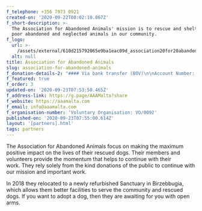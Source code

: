 ```yaml
---
f_telephone: +356 7973 0921
created-on: '2020-09-22T08:02:10.867Z'
f_short-description: >-
  The Association for Abandoned Animals' mission is to rescue and shelter the
  poor abandoned and neglected animals in our community.
f_logo:
  url: >-
    /assets/external/610d215792065e9ba1eac09d_association20for20abandoned20animals.png
  alt: null
title: Association for Abandoned Animals
slug: association-for-abandoned-animals
f_donation-details-2: "#### Via bank transfer (BOV)\n\nAccount Number: \_**40024740814**  \nBank Account: \_**Association for Abandoned Animals**  \nIBAN Code: \_**MT71 VALL 2201 3000 0000 4002 4740 814**  \nReference: **FWFL donation**\n\n#### Via bank transfer (HSBC)\n\nAccount Number: \_**042-161794-050**  \nBank Account: \_**Association for Abandoned Animals**  \nIBAN Code: \_**MT27 MMEB 4442 8000 0000 4216 1794 050**  \nReference: **FWFL donation**\n\n#### Via Revolut\n\nMobile number: **(+356) 7973 0921**\n\n#### Via card\n\nDonate through [PayPal](https://www.paypal.com/donate?token=3Yvg5J8Hd38e-bhQjeE-dyY4W9gzi3TZxU2mDwLQzNt6dJla3wKTapAD7fFPti15zJb1YenmmCIDjMpj).\n\n#### Via SMS\n\n5061 7350 for €2.33\n\n5061 8060 for €4.66\n\n5061 8910 for €6.99\n\n5061 9200 for €11.65\n\nDonations can also be made in form of a gift vouchers from any pet shop, pet pharmacy or clinic.\n\nThey also need donations of supplies, with importance on detergents for floor, dishes, and bedding, wet food for dogs, old clothes, towels, and sheets for bedding, brooms, scrubs, squeegees, and buckets, large bins with wheels, dog bowls, leads, and collars, dog medication, and gardening tools."
f_featured: true
f_order: 3
updated-on: '2020-09-23T07:53:50.465Z'
f_address-link: https://g.page/AAAMalta?share
f_website: https://aaamalta.com
f_email: info@aaamalta.com
f_organisation-number: 'Voluntary Organisation: VO/0092'
published-on: '2020-09-23T07:55:00.614Z'
layout: '[partners].html'
tags: partners
---
```


The Association for Abandoned Animals focus on making the maximum positive impact on the lives of their rescued dogs. Their members and volunteers provide the momentum that helps to continue with their work. They rely solely from the kind donations of the public to continue with our mission and important work.

In 2018 they relocated to a newly refurbished Sanctuary in Birzebbugia, which allows them better facilities to serve the community and rescued dogs. If you want to adopt a dog, then they are awaiting for you with open arms.
